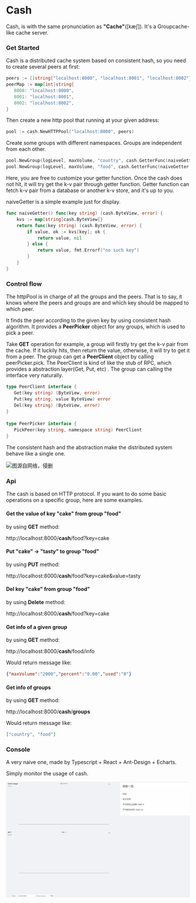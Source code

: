 # Cash

Cash, is with the same pronunciation as **"Cache"**([kæʃ]). It's a Groupcache-like cache server.

### Get Started

Cash is a distributed cache system based on consistent hash, so you need to create several peers at first:

```go
peers := []string{"localhost:8000", "localhost:8001", "localhost:8002"}
peerMap := map[int]string{
   8000: "localhost:8000",
   8001: "localhost:8001",
   8002: "localhost:8002",
}
```

Then create a new http pool that running at your given address:

```go
pool := cash.NewHTTPPool("localhost:8000", peers)
```

Create some groups with different namespaces. Groups are independent from each other.

```go
pool.NewGroup(logLevel, maxVolume, "country", cash.GetterFunc(naiveGetter()))
pool.NewGroup(logLevel, maxVolume, "food", cash.GetterFunc(naiveGetter()))
```

Here, you are free to customize your getter function. Once the cash does not hit, it will try get the k-v pair through getter function. Getter function can fetch k-v pair from a database or another k-v store, and it's up to you. 

naiveGetter is a simple example just for display.

```go
func naiveGetter() func(key string) (cash.ByteView, error) {
	kvs := map[string]cash.ByteView{}
	return func(key string) (cash.ByteView, error) {
		if value, ok := kvs[key]; ok {
			return value, nil
		} else {
			return value, fmt.Errorf("no such key")
		}
	}
}
```

### Control flow

The httpPool is in charge of all the groups and the peers. That is to say, it knows where the peers and groups are and which key should be mapped to which peer.

It finds the peer according to the given key by using consistent hash algorithm. It provides a **PeerPicker** object for any groups, which is used to pick a peer.

Take **GET** operation for example, a group will firstly try get the k-v pair from the cache. If it luckily hits, then return the value, otherwise, it will try to get it from a peer. The group can get a **PeerClient** object by calling peerPicker.pick. The PeerClient is kind of like the stub of RPC, which provides a abstraction layer(Get, Put, etc) . The group can calling the interface very naturally.

```go
type PeerClient interface {
   Get(key string) (ByteView, error)
   Put(key string, value ByteView) error
   Del(key string) (ByteView, error)
}

type PeerPicker interface {
   PickPeer(key string, namespace string) PeerClient
}
```

The consistent hash and the abstraction make the distributed system behave like a single one. 

![图源自网络，侵删](C:/Users/92304/Desktop/consistent_hashing.jpg)

### Api

The cash is based on HTTP protocol. If you want to do some basic operations on a specific group, here are some examples.

#### Get the value of key "cake" from group "food"

by using **GET** method:

http://localhost:8000/__cash__/food?key=cake

#### Put "cake" -> "tasty" to group "food"

by using **PUT**  method:

http://localhost:8000/__cash__/food?key=cake&value=tasty

#### Del key "cake" from group "food"

by using **Delete** method:

http://localhost:8000/__cash__/food?key=cake

#### Get info of a given group

by using **GET** method:

http://localhost:8000/__cash__/food/info

Would return message like: 

```json
{"maxVolume":"2000","percent":"0.00","used":"0"}
```

#### Get info of groups

by using **GET** method:

http://localhost:8000/__cash__/__groups__

Would return message like:

```json
["country", "food"]
```

### Console

A very naive one, made by Typescript + React + Ant-Design + Echarts.

Simply monitor the usage of cash. 

![console](README.assets/console-16478359331921.gif)

